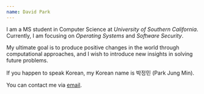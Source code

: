 ```yaml
---
name: David Park
---
```


I am a MS student in Computer Science at _*University of Southern California*_.
Currently, I am focusing on _*Operating Systems*_ and _*Software Security*_.

My ultimate goal is to produce positive changes in the world through
computational approaches, and I wish to introduce new insights in solving future
problems.

If you happen to speak Korean, my Korean name is 박정민 (Park Jung Min).


You can contact me via [email](mailto:dpjungmin@gmail.com).